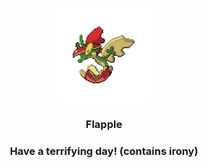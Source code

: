 <p align="center">
    <img src="https://raw.githubusercontent.com/PokeAPI/sprites/master/sprites/pokemon/841.png" width="150" height="150">
</p>
<h3 align="center"> <b>Flapple</b></h3>
<h3 align="center">Have a terrifying day! (contains irony)</h3>
